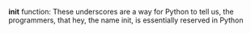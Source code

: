 __init__ function:
These underscores are a way for Python to tell us, the programmers, that hey, the name init, is essentially reserved in Python